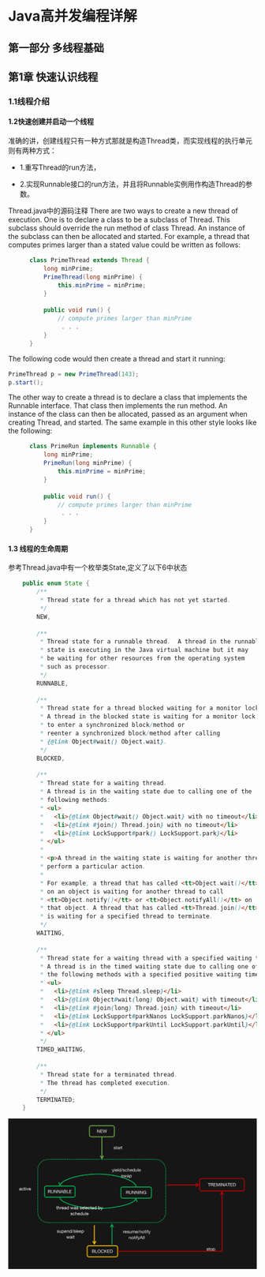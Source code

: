 # Java高并发编程详解

## 第一部分 多线程基础

## 第1章 快速认识线程

### 1.1线程介绍

#### 1.2快速创建并启动一个线程

准确的讲，创建线程只有一种方式那就是构造Thread类，而实现线程的执行单元则有两种方式：

- 1.重写Thread的run方法，

- 2.实现Runnable接口的run方法，并且将Runnable实例用作构造Thread的参数。

Thread.java中的源码注释
There are two ways to create a new thread of execution. One is to declare a class to be a subclass of Thread. 
This subclass should override the run method of class Thread. 
An instance of the subclass can then be allocated and started.
For example, a thread that computes primes larger than a stated value could be written as follows:
```java
      class PrimeThread extends Thread {
          long minPrime;
          PrimeThread(long minPrime) {
              this.minPrime = minPrime;
          }

          public void run() {
              // compute primes larger than minPrime
               . . .
          }
      }
```

The following code would then create a thread and start it running:
```java
PrimeThread p = new PrimeThread(143);
p.start();
```

The other way to create a thread is to declare a class that implements the Runnable interface. 
That class then implements the run method. 
An instance of the class can then be allocated, passed as an argument when creating Thread, and started. 
The same example in this other style looks like the following:
```java
      class PrimeRun implements Runnable {
          long minPrime;
          PrimeRun(long minPrime) {
              this.minPrime = minPrime;
          }
 
          public void run() {
              // compute primes larger than minPrime
               . . .
          }
      }
```

#### 1.3 线程的生命周期
参考Thread.java中有一个枚举类State,定义了以下6中状态
```java
    public enum State {
        /**
         * Thread state for a thread which has not yet started.
         */
        NEW,

        /**
         * Thread state for a runnable thread.  A thread in the runnable
         * state is executing in the Java virtual machine but it may
         * be waiting for other resources from the operating system
         * such as processor.
         */
        RUNNABLE,

        /**
         * Thread state for a thread blocked waiting for a monitor lock.
         * A thread in the blocked state is waiting for a monitor lock
         * to enter a synchronized block/method or
         * reenter a synchronized block/method after calling
         * {@link Object#wait() Object.wait}.
         */
        BLOCKED,

        /**
         * Thread state for a waiting thread.
         * A thread is in the waiting state due to calling one of the
         * following methods:
         * <ul>
         *   <li>{@link Object#wait() Object.wait} with no timeout</li>
         *   <li>{@link #join() Thread.join} with no timeout</li>
         *   <li>{@link LockSupport#park() LockSupport.park}</li>
         * </ul>
         *
         * <p>A thread in the waiting state is waiting for another thread to
         * perform a particular action.
         *
         * For example, a thread that has called <tt>Object.wait()</tt>
         * on an object is waiting for another thread to call
         * <tt>Object.notify()</tt> or <tt>Object.notifyAll()</tt> on
         * that object. A thread that has called <tt>Thread.join()</tt>
         * is waiting for a specified thread to terminate.
         */
        WAITING,

        /**
         * Thread state for a waiting thread with a specified waiting time.
         * A thread is in the timed waiting state due to calling one of
         * the following methods with a specified positive waiting time:
         * <ul>
         *   <li>{@link #sleep Thread.sleep}</li>
         *   <li>{@link Object#wait(long) Object.wait} with timeout</li>
         *   <li>{@link #join(long) Thread.join} with timeout</li>
         *   <li>{@link LockSupport#parkNanos LockSupport.parkNanos}</li>
         *   <li>{@link LockSupport#parkUntil LockSupport.parkUntil}</li>
         * </ul>
         */
        TIMED_WAITING,

        /**
         * Thread state for a terminated thread.
         * The thread has completed execution.
         */
        TERMINATED;
    }
```


![image-20220806074752024](线程生命周期.png)



